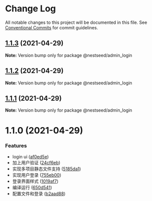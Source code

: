 # Change Log

All notable changes to this project will be documented in this file.
See [Conventional Commits](https://conventionalcommits.org) for commit guidelines.

## [1.1.3](https://github.com/fyl080801/nestjs-vite-project/compare/@nestseed/admin_login@1.1.2...@nestseed/admin_login@1.1.3) (2021-04-29)

**Note:** Version bump only for package @nestseed/admin_login





## [1.1.2](https://github.com/fyl080801/nestjs-vite-project/compare/@nestseed/admin_login@1.1.1...@nestseed/admin_login@1.1.2) (2021-04-29)

**Note:** Version bump only for package @nestseed/admin_login





## [1.1.1](https://github.com/fyl080801/nestjs-vite-project/compare/@nestseed/admin_login@1.1.0...@nestseed/admin_login@1.1.1) (2021-04-29)

**Note:** Version bump only for package @nestseed/admin_login





# 1.1.0 (2021-04-29)


### Features

* login ui ([af0ed5e](https://github.com/fyl080801/nestjs-vite-project/commit/af0ed5eba58c95dfa7b80794dda470a191b45d0a))
* 加上用户验证 ([24cf6eb](https://github.com/fyl080801/nestjs-vite-project/commit/24cf6eb4469fef9c61dfd3ed8d73920c6314ead9))
* 实现多项目静态文件支持 ([5185da1](https://github.com/fyl080801/nestjs-vite-project/commit/5185da1dcb79d6b3571da5b98414f825b94f87fb))
* 实现用户登录 ([755eb00](https://github.com/fyl080801/nestjs-vite-project/commit/755eb00c006655eafb6ba2d257aa1798d2beea05))
* 登录界面样式 ([1019af7](https://github.com/fyl080801/nestjs-vite-project/commit/1019af7e0112ddfdb4174cc8f8c0c5d2f1b3de47))
* 编译运行 ([650d541](https://github.com/fyl080801/nestjs-vite-project/commit/650d541d372244d637afff15e7d70486b480bf23))
* 配置文件和登录 ([b2aad88](https://github.com/fyl080801/nestjs-vite-project/commit/b2aad883a6c02eae7ee09a3a6ed3626a3961a62a))
